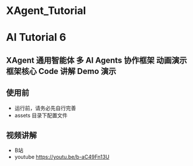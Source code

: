 # XAgent_Tutorial

# AI Tutorial 6
## XAgent 通用智能体  多 AI Agents 协作框架 动画演示 框架核心 Code 讲解  Demo 演示

## 使用前
* 运行前，请务必先自行完善
* assets 目录下配置文件

## 视频讲解
* B站       
* youtube   https://youtu.be/b-aC49Fn13U

